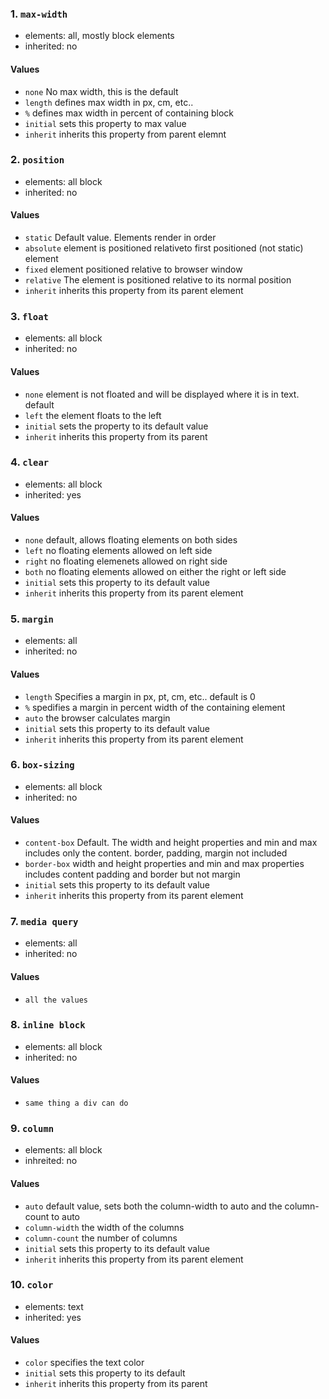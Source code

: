 ### 1. `max-width`

* elements: all, mostly block elements
* inherited: no

#### Values

* `none` No max width, this is the default
* `length` defines max width in px, cm, etc..
* `%` defines max width in percent of containing block
* `initial` sets this property to max value
* `inherit` inherits this property from parent elemnt

### 2. `position`

* elements: all block
* inherited: no

#### Values

* `static` Default value. Elements render in order
* `absolute` element is positioned relativeto first positioned (not static) element
* `fixed` element positioned relative to browser window
* `relative` The element is positioned relative to its normal position
* `inherit` inherits this property from its parent element

### 3. `float`

* elements: all block
* inherited: no

#### Values

* `none` element is not floated and will be displayed where it is in text. default
* `left` the element floats to the left
* `initial` sets the property to its default value
* `inherit` inherits this property from its parent

### 4. `clear`

* elements: all block
* inherited: yes

#### Values

* `none` default, allows floating elements on both sides
* `left` no floating elements allowed on left side
* `right` no floating elemenets allowed on right side
* `both` no floating elements allowed on either the right or left side
* `initial` sets this property to its default value
* `inherit` inherits this property from its parent element

### 5. `margin`

* elements: all
* inherited: no

#### Values

* `length` Specifies a margin in px, pt, cm, etc.. default is 0
* `%` spedifies a margin in percent width of the containing element
* `auto` the browser calculates margin
* `initial` sets this property to its default value
* `inherit` inherits this property from its parent element

### 6. `box-sizing`

* elements: all block
* inherited: no

#### Values

* `content-box` Default. The width and height properties and min and max includes only the content.  border, padding, margin not included
* `border-box` width and height properties and min and max properties includes content padding and border but not margin
* `initial` sets this property to its default value
* `inherit` inherits this property from its parent element

### 7. `media query`

* elements: all
* inherited: no

#### Values

* `all the values`

### 8. `inline block`

* elements: all block
* inherited: no

#### Values

* `same thing a div can do`

### 9. `column`

* elements: all block
* inhreited: no

#### Values

* `auto` default value, sets both the column-width to auto and the column-count to auto
* `column-width` the width of the columns
* `column-count` the number of columns
* `initial` sets this property to its default value
* `inherit` inherits this property from its parent element

### 10. `color`

* elements: text
* inherited: yes

#### Values

* `color` specifies the text color
* `initial` sets this property to its default
* `inherit` inherits this property from its parent
